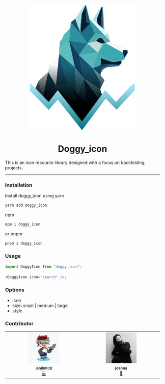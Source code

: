 <!-- <div style="text-align:center"> -->
<p align="center">
<img src="./public/doggy_logo.svg" />
</p>
<h1 align="center">Doggy_icon</h1>
<!-- </div> -->

This is an icon resource library designed with a focus on backtesting projects.

---

### Installation

Install doggy_icon using yarn

```bash
yarn add doggy_icon
```

npm

```bash
npm i doggy_icon
```

or pnpm

```bash
pnpm i doggy_icon
```

### Usage

```js
import DoggyIcon from "doggy_icon";

<DoggyIcon icon="search" />;
```

### Options

- icon
- size: small | medium | large
- style

### Contributor

<table>
  <tr>
    <td align="center" valign="top" width="14.28%">
      <a href="https://github.com/janlin002">
        <img src="./public/jan.png" width="100px" height="100px" style="object-fit: cover" alt=""/>
        <br />
        <sub><b>janlin002</b></sub>
      </a>
      <br />
      <a href="#developer-janlin002" title="Design">💻</a>
    </td>
    <!-- <td align="center">
      <a href="https://joanna-design.myportfolio.com/about">
        <img src="https://media.discordapp.net/attachments/1224575941129539748/1225013161300590662/01.jpg?ex=661f9569&is=660d2069&hm=67e6cbd778059e34fc2d0e63998e491eb3dd5d2258a27318bbdde8371b54cbcc&=&format=webp&width=404&height=607" width="100px" height="100px" style="object-fit: cover;" alt=""/>
        <br />
        <sub><b>joanna</b></sub>
      </a>
      <br />
      <a href="#talk-saplingt" title="Talks">🎨</a>
    </td> -->
    <td align="center" valign="top" width="14.28%">
      <a href="https://joanna-design.myportfolio.com/about">
        <img src="./public/01.png" width="100px" height="100px" style="object-fit: cover" alt="joanna"/>
        <br />
        <sub><b>joanna</b></sub>
      </a>
        <br />
        <a href="#designer-joanna" title="Design">🎨</a>
    </td>
  </tr>
</table>
